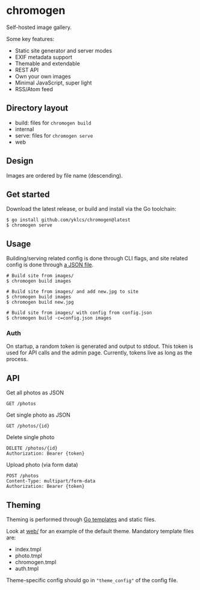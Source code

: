 # chromogen

Self-hosted image gallery.

Some key features:

- Static site generator and server modes
- EXIF metadata support
- Themable and extendable
- REST API
- Own your own images
- Minimal JavaScript, super light
- RSS/Atom feed

## Directory layout

- build: files for `chromogen build`
- internal
- serve: files for `chromogen serve`
- web

## Design

Images are ordered by file name (descending).

## Get started

Download the latest release, or build and install via the Go toolchain:

```shell
$ go install github.com/yklcs/chromogen@latest
$ chromogen serve
```

## Usage

Building/serving related config is done through CLI flags, and site related config is done through [a JSON file](chromogen.example.json).

```shell
# Build site from images/
$ chromogen build images

# Build site from images/ and add new.jpg to site
$ chromogen build images
$ chromogen build new.jpg

# Build site from images/ with config from config.json
$ chromogen build -c=config.json images
```

### Auth

On startup, a random token is generated and output to stdout.
This token is used for API calls and the admin page.
Currently, tokens live as long as the process.

## API

Get all photos as JSON

```http
GET /photos
```

Get single photo as JSON

```http
GET /photos/{id}
```

Delete single photo

```http
DELETE /photos/{id}
Authorization: Bearer {token}
```

Upload photo (via form data)

```http
POST /photos
Content-Type: multipart/form-data
Authorization: Bearer {token}
```

## Theming

Theming is performed through [Go templates](https://pkg.go.dev/html/template) and static files.

Look at [web/](web/) for an example of the default theme. Mandatory template files are:

- index.tmpl
- photo.tmpl
- chromogen.tmpl
- auth.tmpl

Theme-specific config should go in `"theme_config"` of the config file.

